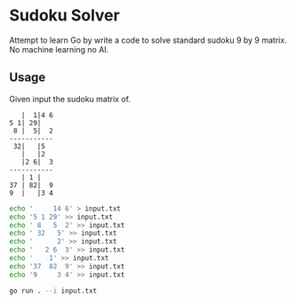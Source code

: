 # Sudoku Solver

Attempt to learn Go by write a code to solve standard sudoku 9 by 9 matrix. No machine learning no AI.

## Usage

Given input the sudoku matrix of.

```
   |  1|4 6
5 1| 29|   
 8 |  5|  2
-----------
 32|   |5
   |   |2
   |2 6|  3
-----------
   | 1 |   
37 | 82|  9
9  |   |3 4
```

```bash
echo '     14 6' > input.txt
echo '5 1 29' >> input.txt
echo ' 8   5  2' >> input.txt
echo ' 32   5' >> input.txt
echo '      2' >> input.txt
echo '   2 6  3' >> input.txt
echo '    1' >> input.txt
echo '37  82  9' >> input.txt
echo '9     3 4' >> input.txt

go run . --i input.txt
```

